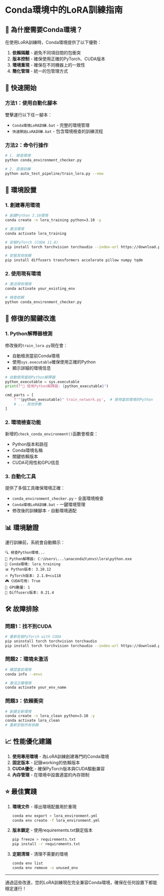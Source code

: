 # Conda環境中的LoRA訓練指南

## 🐻 為什麼需要Conda環境？

在使用LoRA訓練時，Conda環境提供了以下優勢：

1. **依賴隔離** - 避免不同項目間的包衝突
2. **版本控制** - 確保使用正確的PyTorch、CUDA版本
3. **環境重現** - 確保在不同機器上的一致性
4. **簡化管理** - 統一的包管理方式

## 🚀 快速開始

### 方法1：使用自動化腳本

雙擊運行以下任一腳本：
- `Conda環境LoRA訓練.bat` - 完整的環境管理
- `快速開始LoRA訓練.bat` - 包含環境檢查的訓練流程

### 方法2：命令行操作

```bash
# 1. 檢查環境
python conda_environment_checker.py

# 2. 直接訓練
python auto_test_pipeline/train_lora.py --new
```

## 🔧 環境設置

### 1. 創建專用環境

```bash
# 創建Python 3.10環境
conda create -n lora_training python=3.10 -y

# 激活環境
conda activate lora_training

# 安裝PyTorch (CUDA 11.8)
pip install torch torchvision torchaudio --index-url https://download.pytorch.org/whl/cu118

# 安裝其他依賴
pip install diffusers transformers accelerate pillow numpy tqdm
```

### 2. 使用現有環境

```bash
# 激活現有環境
conda activate your_existing_env

# 檢查依賴
python conda_environment_checker.py
```

## 🎯 修復的關鍵改進

### 1. Python解釋器檢測

修改後的`train_lora.py`現在會：
- 自動檢測當前Conda環境
- 使用`sys.executable`確保使用正確的Python
- 顯示詳細的環境信息

```python
# 自動使用當前Python解釋器
python_executable = sys.executable
print(f"🐍 使用Python解釋器: {python_executable}")

cmd_parts = [
    f'"{python_executable}" train_network.py',  # 使用當前環境的Python
    # ... 其他參數
]
```

### 2. 環境檢查功能

新增的`check_conda_environment()`函數會檢查：
- Python版本和路徑
- Conda環境名稱
- 關鍵依賴版本
- CUDA可用性和GPU信息

### 3. 自動化工具

提供了多個工具確保環境正確：
- `conda_environment_checker.py` - 全面環境檢查
- `Conda環境LoRA訓練.bat` - 一鍵環境管理
- 修改後的訓練腳本 - 自動環境適配

## 📊 環境驗證

運行訓練前，系統會自動顯示：

```
🔍 檢查Python環境...
🐍 Python解釋器: C:\Users\...\anaconda3\envs\lora\python.exe
🐻 Conda環境: lora_training
📊 Python版本: 3.10.12
🔥 PyTorch版本: 2.1.0+cu118
🎮 CUDA可用: True
📱 GPU數量: 1
🎨 Diffusers版本: 0.21.4
```

## 🛠️ 故障排除

### 問題1：找不到CUDA
```bash
# 重新安裝PyTorch with CUDA
pip uninstall torch torchvision torchaudio
pip install torch torchvision torchaudio --index-url https://download.pytorch.org/whl/cu118
```

### 問題2：環境未激活
```bash
# 確認當前環境
conda info --envs

# 激活正確環境
conda activate your_env_name
```

### 問題3：依賴衝突
```bash
# 創建全新環境
conda create -n lora_clean python=3.10 -y
conda activate lora_clean
# 重新安裝所有依賴
```

## 📈 性能優化建議

1. **使用專用環境** - 為LoRA訓練創建專門的Conda環境
2. **固定版本** - 記錄working的依賴版本
3. **CUDA優化** - 確保PyTorch版本與CUDA驅動兼容
4. **內存管理** - 在環境中設置適當的內存限制

## ⭐ 最佳實踐

1. **環境文件** - 導出環境配置用於重現
   ```bash
   conda env export > lora_environment.yml
   conda env create -f lora_environment.yml
   ```

2. **版本鎖定** - 使用requirements.txt鎖定版本
   ```bash
   pip freeze > requirements.txt
   pip install -r requirements.txt
   ```

3. **定期清理** - 清理不需要的環境
   ```bash
   conda env list
   conda env remove -n unused_env
   ```

---

通過這些改進，您的LoRA訓練現在完全兼容Conda環境，確保在任何設置下都能穩定運行！

